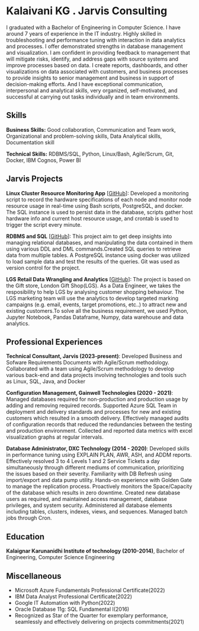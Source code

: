 # Kalaivani KG . Jarvis Consulting

I graduated with a Bachelor of Engineering in Computer Science. I have around 7 years of experience in the IT industry. Highly skilled in troubleshooting and performance tuning with interaction in data analytics and processes. I offer demonstrated strengths in database management and visualization. I am confident in providing feedback to management that will mitigate risks, identify, and address gaps with source systems and improve processes based on data. I create reports, dashboards, and other visualizations on data associated with customers, and business processes to provide insights to senior management and business in support of decision-making efforts. And I have exceptional communication, interpersonal and analytical skills, very organized, self-motivated, and successful at carrying out tasks individually and in team environments.


## Skills

**Business Skills:** Good collaboration, Communication and Team work, Organizational and problem-solving skills, Data Analytical skills, Documentation skill

**Technical Skills:** RDBMS/SQL, Python, Linux/Bash, Agile/Scrum, Git, Docker, IBM Cognos, Power BI

## Jarvis Projects

**Linux Cluster Resource Monitoring App** [[GitHub](https://github.com/Jarvis-Consulting-Group/jarvis_data_eng-KalaivaniKG/tree/develop/linux_sql)]: Developed a monitoring script to record the hardware specifications of each node and monitor node resource usage in real-time using Bash scripts, PostgreSQL, and docker. The SQL instance is used to persist data in the database, scripts gather host hardware info and current host resource usage, and crontab is used to trigger the script every minute.

**RDBMS and SQL** [[GitHub](https://github.com/Jarvis-Consulting-Group/jarvis_data_eng-KalaivaniKG/tree/develop/linux_sql/sql)]: This project aim to get deep insights into managing relational databases, and manipulating the data contained in them using various DDL and DML commands.Created SQL queries to retrieve data from multiple tables. A PostgreSQL instance using docker was utilized to load sample data and test the results of the queries. Git was used as version control for the project.

**LGS Retail Data Wrangling and Analytics** [[GitHub](https://github.com/Jarvis-Consulting-Group/jarvis_data_eng-KalaivaniKG/tree/develop/python_data_analytics/psql)]: The project is based on the Gift store, London Gift Shop(LGS). As a Data Engineer, we takes the resposibility to help LGS by analysing customer shopping behaviour. The LGS marketing team will use the analytics to develop targeted marking campaigns (e.g. email, events, target promotions, etc..) to attract new and existing customers.To solve all the business requirement, we used Python, Jupyter Notebook, Pandas Dataframe, Numpy, data warehouse and data analytics.

## Professional Experiences

**Technical Consultant, Jarvis (2023-present)**: Developed Business and Sofware Requirements Documents with Agile/Scrum methodology. Collaborated with a team using Agile/Scrum methodology to develop various back-end and data projects involving technologies and tools such as Linux, SQL, Java, and Docker

**Configuration Management, Gainwell Technologies (2020 - 2021)**: Managed databases required for non-production and production usage by adding and removing required records. Supported Azure SQL Team in deployment and delivery standards and processes for new and existing customers which resulted in a smooth delivery.  Effectively managed audits of configuration records that reduced the redundancies between the testing and production environment. Collected and reported data metrics with excel visualization graphs at regular intervals.

**Database Administrator, DXC Technology (2014 - 2020)**: Developed skills in performance tuning using EXPLAIN PLAN, AWR, ASH, and ADDM reports. Effectively resolved 3 to 4 Levels 1 and 2 Service Tickets a day simultaneously through different mediums of communication, prioritizing the issues based on their severity. Familiarity with DB Refresh using import/export and data pump utility. Hands-on experience with Golden Gate to manage the replication process. Proactively monitors the Space/Capacity of the database which results in zero downtime. Created new database users as required, and maintained access management, database privileges, and system security. Administered all database elements including tables, clusters, indexes, views, and sequences. Managed batch jobs through Cron.


## Education
**Kalaignar Karunanidhi Institute of technology (2010-2014)**, Bachelor of Engineering, Computer Science Engineering

## Miscellaneous
- Microsoft Azure Fundamentals Professional Certificate(2022)
- IBM Data Analyst Professional Certificate(2022)
- Google IT Automation with Python(2022)
- Oracle Database 11g: SQL Fundamental I(2016)
- Recognized as Star of the Quarter for exemplary performance, seamlessly and effectively delivering on projects commitments(2021)
